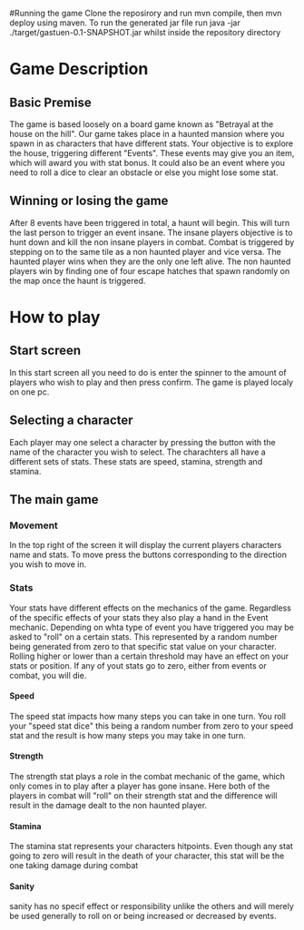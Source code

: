 #Running the game
Clone the reposirory and run mvn compile, then mvn deploy using maven. To run the generated jar file run
java -jar ./target/gastuen-0.1-SNAPSHOT.jar whilst inside the repository directory

# Game Description

## Basic Premise
The game is based loosely on a board game known as 
"Betrayal at the house on the hill". Our game 
takes place in a haunted mansion where you spawn in
as characters that have different stats.
Your objective is to explore the house, triggering
different "Events". These events may give you an item, 
which will award you with stat bonus. It could also be 
an event where you need to roll a dice to clear an 
obstacle or else you might lose some stat.

## Winning or losing the game
After 8 events have been triggered in total, a haunt will begin.
This will turn the last person to trigger an event insane.
The insane players objective is to hunt down and kill the 
non insane players in combat. Combat is triggered by stepping
on to the same tile as a non haunted player and vice versa.
The haunted player wins when they are the only one left alive.
The non haunted players win by finding one of four escape hatches
that spawn randomly on the map once the haunt is triggered.

# How to play

## Start screen
In this start screen all you need to do is enter the spinner to
the amount of players who wish to play and then press confirm. 
The game is played localy on one pc.

## Selecting a character
Each player may one select a character by pressing the button with
the name of the character you wish to select. The charachters all have
a different sets of stats. These stats are speed, stamina, strength and stamina.

## The main game
### Movement
In the top right of the screen it will display the current players characters name 
and stats. To move press the buttons corresponding to the direction you wish to move in.

### Stats
Your stats have different effects on the mechanics of the game. Regardless of the 
specific effects of your stats they also play a hand in the Event mechanic.
Depending on whta type of event you have triggered you may be asked to "roll" 
on a certain stats. This represented by a random number being generated
from zero to that specific stat value on your character. Rolling higher or
lower than a certain threshold may have an effect on your stats or position. 
If any of yout stats go to zero, either from events or combat, you will die.

#### Speed
The speed stat impacts
how many steps you can take in one turn. You roll your "speed stat dice" this 
being a random number from zero to your speed stat and the result is how
many steps you may take in one turn. 

#### Strength
The strength stat plays a role in the combat mechanic of the game, which only
comes in to play after a player has gone insane. Here both of the players
in combat will "roll" on their strength stat and the difference will result
in the damage dealt to the non haunted player.

#### Stamina
The stamina stat represents your characters hitpoints. Even though any
stat going to zero will result in the death of your character, this
stat will be the one taking damage during combat

#### Sanity
sanity has no specif effect or responsibility unlike the others and 
will merely be used generally to roll on or being increased or decreased
by events.
